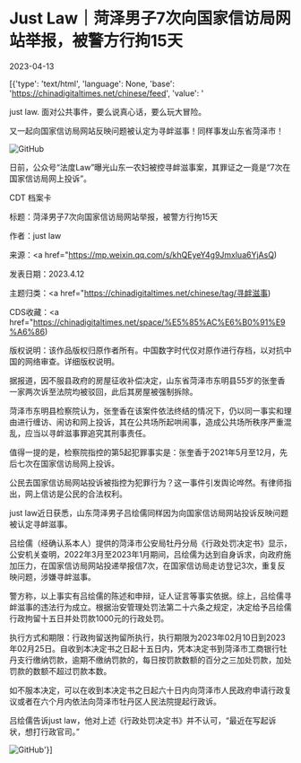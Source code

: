# Just Law｜菏泽男子7次向国家信访局网站举报，被警方行拘15天

2023-04-13

[{'type': 'text/html', 'language': None, 'base': 'https://chinadigitaltimes.net/chinese/feed', 'value': '

just law. 面对公共事件，要么说真心话，要么玩大冒险。



又一起向国家信访局网站反映问题被认定为寻衅滋事！同样事发山东省菏泽市！

![GitHub](https://chinadigitaltimes.net/chinese/files/2023/04/post-694874-6437b9b2bf9b2.)

日前，公众号“法度Law”曝光山东一农妇被控寻衅滋事案，其罪证之一竟是“7次在国家信访局网上投诉”。



CDT 档案卡

标题：菏泽男子7次向国家信访局网站举报，被警方行拘15天

作者：just law

来源：<a href="https://mp.weixin.qq.com/s/khQEyeY4g9Jmxlua6YjAsQ)

发表日期：2023.4.12

主题归类：<a href="https://chinadigitaltimes.net/chinese/tag/寻衅滋事)

CDS收藏：<a href="https://chinadigitaltimes.net/space/%E5%85%AC%E6%B0%91%E9%A6%86)

版权说明：该作品版权归原作者所有。中国数字时代仅对原作进行存档，以对抗中国的网络审查。详细版权说明。





据报道，因不服县政府的房屋征收补偿决定，山东省菏泽市东明县55岁的张奎香一家两次诉至法院均被驳回，此后其房屋被强制拆除。

菏泽市东明县检察院认为，张奎香在该案件依法终结的情况下，仍以同一事实和理由进行缠访、闹访和网上投诉，其在公共场所起哄闹事，造成公共场所秩序严重混乱，应当以寻衅滋事罪追究其刑事责任。

值得一提的是，检察院指控的第5起犯罪事实是：张奎香于2021年5月至12月，先后七次在国家信访局网上投诉。

公民去国家信访局网站投诉被指控为犯罪行为？这一事件引发舆论哗然。有律师指出，网上信访是公民的合法权利。

just law近日获悉，山东菏泽男子吕绘儒同样因为向国家信访局网站投诉反映问题被认定寻衅滋事。

吕绘儒（经确认系本人）提供的菏泽市公安局牡丹分局《行政处罚决定书》显示，公安机关查明，2022年3月至2023年1月期间，吕绘儒为达到自身诉求，向政府施加压力，在国家信访局网站投递举报信7次，在国家信访局走访登记3次，重复反映问题，涉嫌寻衅滋事。

警方称，以上事实有吕绘儒的陈述和申辩，证人证言等事实依据。综上，吕绘儒寻衅滋事的违法行为成立。根据治安管理处罚法第二十六条之规定，决定给予吕绘儒行政拘留十五日并处罚款1000元的行政处罚。

执行方式和期限：行政拘留送拘留所执行，执行期限为2023年02月10日到2023年02月25日。自收到本决定书之日起十五日内，凭本决定书到菏泽市工商银行牡丹支行缴纳罚款，逾期不缴纳罚款的，每日按罚款数额的百分之三加处罚款，加处罚款的数额不超过罚款本数。

如不服本决定，可以在收到本决定书之日起六十日内向菏泽市人民政府申请行政复议或者在六个月内依法向菏泽市牡丹区人民法院提起行政诉。

吕绘儒告诉just law，他对上述《行政处罚决定书》并不认可，“最近在写起诉状，想打行政官司。”

![GitHub](https://chinadigitaltimes.net/chinese/files/2023/04/post-694874-6437b9b2d0239.)'}]
